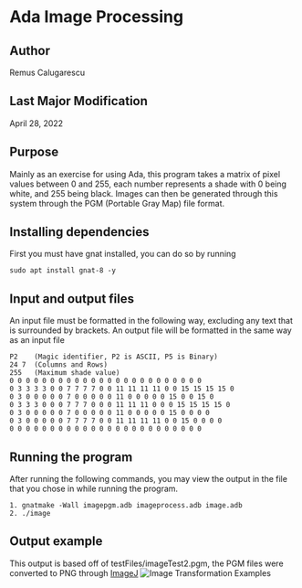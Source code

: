 # Ada Image Processing

## Author
Remus Calugarescu

## Last Major Modification
April 28, 2022

## Purpose
Mainly as an exercise for using Ada, this program takes a matrix of pixel values between 0 and 255, each number represents a shade with 0 being white, and 255 being black. Images can then be generated through this system through the PGM (Portable Gray Map) file format.

## Installing dependencies
First you must have gnat installed, you can do so by running
~~~~
sudo apt install gnat-8 -y
~~~~

## Input and output files
An input file must be formatted in the following way, excluding any text that is surrounded by brackets. An output file will be formatted in the same way as an input file
~~~~
P2    (Magic identifier, P2 is ASCII, P5 is Binary)
24 7  (Columns and Rows)
255   (Maximum shade value)
0 0 0 0 0 0 0 0 0 0 0 0 0 0 0 0 0 0 0 0 0 0 0 0
0 3 3 3 3 0 0 7 7 7 7 0 0 11 11 11 11 0 0 15 15 15 15 0
0 3 0 0 0 0 0 7 0 0 0 0 0 11 0 0 0 0 0 15 0 0 15 0
0 3 3 3 0 0 0 7 7 7 0 0 0 11 11 11 0 0 0 15 15 15 15 0
0 3 0 0 0 0 0 7 0 0 0 0 0 11 0 0 0 0 0 15 0 0 0 0
0 3 0 0 0 0 0 7 7 7 7 0 0 11 11 11 11 0 0 15 0 0 0 0
0 0 0 0 0 0 0 0 0 0 0 0 0 0 0 0 0 0 0 0 0 0 0 0
~~~~

## Running the program
After running the following commands, you may view the output in the file that you chose in while running the program.
~~~~
1. gnatmake -Wall imagepgm.adb imageprocess.adb image.adb 
2. ./image
~~~~

## Output example
This output is based off of testFiles/imageTest2.pgm, the PGM files were converted to PNG through [ImageJ](https://imagej.nih.gov/ij/download.html)
![Image Transformation Examples](https://i.imgur.com/9h4SvzK.png)